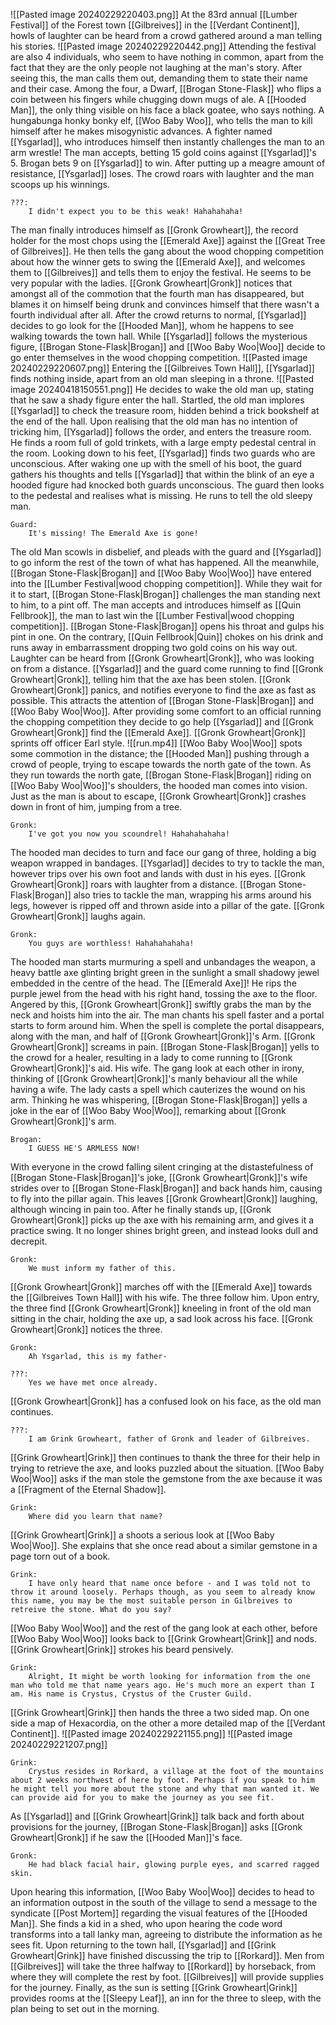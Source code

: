 ![[Pasted image 20240229220403.png]]
At the 83rd annual [[Lumber Festival]] of the Forest town [[Gilbreives]] in the [[Verdant Continent]], howls of laughter can be heard from a crowd gathered around a man telling his stories.
![[Pasted image 20240229220442.png]]
Attending the festival are also 4 individuals, who seem to have nothing in common, apart from the fact that they are the only people not laughing at the man's story. After seeing this, the man calls them out, demanding them to state their name and their case. Among the four, a Dwarf, [[Brogan Stone-Flask]] who flips a coin between his fingers while chugging down mugs of ale. A [[Hooded Man]], the only thing visible on his face a black goatee, who says nothing. A hungabunga honky bonky elf, [[Woo Baby Woo]], who tells the man to kill himself after he makes misogynistic advances. A fighter named [[Ysgarlad]], who introduces himself then instantly challenges the man to an arm wrestle! The man accepts, betting 15 gold coins against [[Ysgarlad]]'s 5. Brogan bets 9 on [[Ysgarlad]] to win. After putting up a meagre amount of resistance, [[Ysgarlad]] loses. The crowd roars with laughter and the man scoops up his winnings.
```
???:
	I didn't expect you to be this weak! Hahahahaha!
```
The man finally introduces himself as [[Gronk Growheart]], the record holder for the most chops using the [[Emerald Axe]] against the [[Great Tree of Gilbreives]]. He then tells the gang about the wood chopping competition about how the winner gets to swing the [[Emerald Axe]], and welcomes them to [[Gilbreives]] and tells them to enjoy the festival. He seems to be very popular with the ladies. [[Gronk Growheart|Gronk]] notices that amongst all of the commotion that the fourth man has disappeared, but blames it on himself being drunk and convinces himself that there wasn't a fourth individual after all. After the crowd returns to normal, [[Ysgarlad]] decides to go look for the [[Hooded Man]], whom he happens to see walking towards the town hall. While [[Ysgarlad]] follows the mysterious figure, [[Brogan Stone-Flask|Brogan]] and [[Woo Baby Woo|Woo]] decide to go enter themselves in the wood chopping competition.
![[Pasted image 20240229220607.png]]
Entering the [[Gilbreives Town Hall]], [[Ysgarlad]] finds nothing inside, apart from an old man sleeping in a throne.
![[Pasted image 20240418150551.png]]
He decides to wake the old man up, stating that he saw a shady figure enter the hall. Startled, the old man implores [[Ysgarlad]] to check the treasure room, hidden behind a trick bookshelf at the end of the hall. Upon realising that the old man has no intention of tricking him, [[Ysgarlad]] follows the order, and enters the treasure room. He finds a room full of gold trinkets, with a large empty pedestal central in the room. Looking down to his feet, [[Ysgarlad]] finds two guards who are unconscious. After waking one up with the smell of his boot, the guard gathers his thoughts and tells [[Ysgarlad]] that within the blink of an eye a hooded figure had knocked both guards unconscious. The guard then looks to the pedestal and realises what is missing. He runs to tell the old sleepy man.
```
Guard:
	It's missing! The Emerald Axe is gone!
```
The old Man scowls in disbelief, and pleads with the guard and [[Ysgarlad]] to go inform the rest of the town of what has happened. All the meanwhile, [[Brogan Stone-Flask|Brogan]] and [[Woo Baby Woo|Woo]] have entered into the [[Lumber Festival|wood chopping competition]]. While they wait for it to start, [[Brogan Stone-Flask|Brogan]] challenges the man standing next to him, to a pint off. The man accepts and introduces himself as [[Quin Fellbrook]], the man to last win the [[Lumber Festival|wood chopping competition]]. [[Brogan Stone-Flask|Brogan]] opens his throat and gulps his pint in one. On the contrary, [[Quin Fellbrook|Quin]] chokes on his drink and runs away in embarrassment dropping two gold coins on his way out. Laughter can be heard from [[Gronk Growheart|Gronk]], who was looking on from a distance. [[Ysgarlad]] and the guard come running to find [[Gronk Growheart|Gronk]], telling him that the axe has been stolen. [[Gronk Growheart|Gronk]] panics, and notifies everyone to find the axe as fast as possible. This attracts the attention of [[Brogan Stone-Flask|Brogan]] and [[Woo Baby Woo|Woo]]. After providing some comfort to an official running the chopping competition they decide to go help [[Ysgarlad]] and [[Gronk Growheart|Gronk]] find the [[Emerald Axe]]. [[Gronk Growheart|Gronk]] sprints off officer Earl style.
![[run.mp4]]
[[Woo Baby Woo|Woo]] spots some commotion in the distance; the [[Hooded Man]] pushing through a crowd of people, trying to escape towards the north gate of the town. As they run towards the north gate, [[Brogan Stone-Flask|Brogan]] riding on [[Woo Baby Woo|Woo]]'s shoulders, the hooded man comes into vision. Just as the man is about to escape, [[Gronk Growheart|Gronk]] crashes down in front of him, jumping from a tree.
```
Gronk:
	I've got you now you scoundrel! Hahahahahaha!
```
The hooded man decides to turn and face our gang of three, holding a big weapon wrapped in bandages. [[Ysgarlad]] decides to try to tackle the man, however trips over his own foot and lands with dust in his eyes. [[Gronk Growheart|Gronk]] roars with laughter from a distance. [[Brogan Stone-Flask|Brogan]] also tries to tackle the man, wrapping his arms around his legs, however is ripped off and thrown aside into a pillar of the gate. [[Gronk Growheart|Gronk]] laughs again.
```
Gronk:
	You guys are worthless! Hahahahahaha!
```
The hooded man starts murmuring a spell and unbandages the weapon, a heavy battle axe glinting bright green in the sunlight a small shadowy jewel embedded in the centre of the head. The [[Emerald Axe]]! He rips the purple jewel from the head with his right hand, tossing the axe to the floor. Angered by this, [[Gronk Growheart|Gronk]] swiftly grabs the man by the neck and hoists him into the air. The man chants his spell faster and a portal starts to form around him. When the spell is complete the portal disappears, along with the man, and half of [[Gronk Growheart|Gronk]]'s Arm. [[Gronk Growheart|Gronk]] screams in pain. [[Brogan Stone-Flask|Brogan]] yells to the crowd for a healer, resulting in a lady to come running to [[Gronk Growheart|Gronk]]'s aid. His wife. The gang look at each other in irony, thinking of [[Gronk Growheart|Gronk]]'s manly behaviour all the while having a wife. The lady casts a spell which cauterizes the wound on his arm. Thinking he was whispering, [[Brogan Stone-Flask|Brogan]] yells a joke in the ear of [[Woo Baby Woo|Woo]], remarking about [[Gronk Growheart|Gronk]]'s arm.
```
Brogan:
	I GUESS HE'S ARMLESS NOW!
```
With everyone in the crowd falling silent cringing at the distastefulness of [[Brogan Stone-Flask|Brogan]]'s joke, [[Gronk Growheart|Gronk]]'s wife strides over to [[Brogan Stone-Flask|Brogan]] and back hands him, causing to fly into the pillar again. This leaves [[Gronk Growheart|Gronk]] laughing, although wincing in pain too. 
After he finally stands up, [[Gronk Growheart|Gronk]] picks up the axe with his remaining arm, and gives it a practice swing. It no longer shines bright green, and instead looks dull and decrepit.
```
Gronk:
	We must inform my father of this.
```
[[Gronk Growheart|Gronk]] marches off with the [[Emerald Axe]] towards the [[Gilbreives Town Hall]] with his wife. The three follow him. Upon entry, the three find [[Gronk Growheart|Gronk]] kneeling in front of the old man sitting in the chair, holding the axe up, a sad look across his face. [[Gronk Growheart|Gronk]] notices the three.
```
Gronk:
	Ah Ysgarlad, this is my father-
```
```
???:
	Yes we have met once already.
```
[[Gronk Growheart|Gronk]] has a confused look on his face, as the old man continues.
```
???:
	I am Grink Growheart, father of Gronk and leader of Gilbreives.
```
[[Grink Growheart|Grink]] then continues to thank the three for their help in trying to retrieve the axe, and looks puzzled about the situation. [[Woo Baby Woo|Woo]] asks if the man stole the gemstone from the axe because it was a [[Fragment of the Eternal Shadow]].
```
Grink:
	Where did you learn that name?
```
[[Grink Growheart|Grink]] a shoots a serious look at [[Woo Baby Woo|Woo]]. She explains that she once read about a similar gemstone in a page torn out of a book.
```
Grink:
	I have only heard that name once before - and I was told not to throw it around loosely. Perhaps though, as you seem to already know this name, you may be the most suitable person in Gilbreives to retreive the stone. What do you say?
```
[[Woo Baby Woo|Woo]] and the rest of the gang look at each other, before [[Woo Baby Woo|Woo]] looks back to [[Grink Growheart|Grink]] and nods. [[Grink Growheart|Grink]] strokes his beard pensively.
```
Grink:
	Alright, It might be worth looking for information from the one man who told me that name years ago. He's much more an expert than I am. His name is Crystus, Crystus of the Cruster Guild.
```
[[Grink Growheart|Grink]] then hands the three a two sided map. On one side a map of Hexacordia, on the other a more detailed map of the [[Verdant Continent]].
![[Pasted image 20240229221155.png]]
![[Pasted image 20240229221207.png]]
```
Grink:
	Crystus resides in Rorkard, a village at the foot of the mountains about 2 weeks northwest of here by foot. Perhaps if you speak to him he might tell you more about the stone and why that man wanted it. We can provide aid for you to make the journey as you see fit.
```
As [[Ysgarlad]] and [[Grink Growheart|Grink]] talk back and forth about provisions for the journey, [[Brogan Stone-Flask|Brogan]] asks [[Gronk Growheart|Gronk]] if he saw the [[Hooded Man]]'s face.
```
Gronk:
	He had black facial hair, glowing purple eyes, and scarred ragged skin.
```
Upon hearing this information, [[Woo Baby Woo|Woo]] decides to head to an information outpost in the south of the village to send a message to the syndicate [[Post Mortem]] regarding the visual features of the [[Hooded Man]]. She finds a kid in a shed, who upon hearing the code word transforms into a tall lanky man, agreeing to distribute the information as he sees fit. Upon returning to the town hall, [[Ysgarlad]] and [[Grink Growheart|Grink]] have finished discussing the trip to [[Rorkard]]. Men from [[Gilbreives]] will take the three halfway to [[Rorkard]] by horseback, from where they will complete the rest by foot. [[Gilbreives]] will provide supplies for the journey. Finally, as the sun is setting [[Grink Growheart|Grink]] provides rooms at the  [[Sleepy Leaf]], an inn for the three to sleep, with the plan being to set out in the morning.